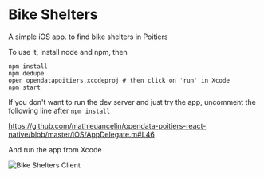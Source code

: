 # Bike Shelters

A simple iOS app. to find bike shelters in Poitiers

To use it, install node and npm, then

```
npm install
npm dedupe
open opendatapoitiers.xcodeproj # then click on 'run' in Xcode
npm start
```

If you don't want to run the dev server and just try the app, uncomment the following line after `npm install`

https://github.com/mathieuancelin/opendata-poitiers-react-native/blob/master/iOS/AppDelegate.m#L46

And run the app from Xcode

![Bike Shelters Client](https://raw.githubusercontent.com/mathieuancelin/opendata-poitiers-react-native/master/opendatapoitiers.gif)
